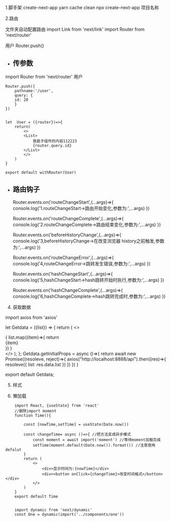 1.脚手架
create-next-app   yarn cache clean
npx create-next-app 项目名称

2.路由

文件夹自动配置路由
import Link from 'next/link'
import Router from 'next/router'
<Link href="/user"><a>用户</a></Link>
Router.push()

- ## 传参数

import Router from 'next/router'
    <Link href="/user?id=10"><a>用户</a></Link>

    Router.push({
        pathname:'/user',
        query: {
        id: 20
        }
    })


    let  User = ({router})=>{
        return(
            <>
            <List>
                我是子组件的内容112223
                {router.query.id}
            </List>
            </>
        )
    }

    export default withRouter(User)

   - ## 路由钩子
   
      Router.events.on('routeChangeStart',(...args)=>{
        console.log('1.routeChangeStart->路由开始变化,参数为:',...args)
      })
    
      Router.events.on('routeChangeComplete',(...args)=>{
        console.log('2.routeChangeComplete->路由结束变化,参数为:',...args)
      })
    
      Router.events.on('beforeHistoryChange',(...args)=>{
        console.log('3,beforeHistoryChange->在改变浏览器 history之前触发,参数为:',...args)
      })
    
      Router.events.on('routeChangeError',(...args)=>{
        console.log('4,routeChangeError->跳转发生错误,参数为:',...args)
      })
     
      Router.events.on('hashChangeStart',(...args)=>{
        console.log('5,hashChangeStart->hash跳转开始时执行,参数为:',...args)
      })
    
      Router.events.on('hashChangeComplete',(...args)=>{
        console.log('6,hashChangeComplete->hash跳转完成时,参数为:',...args) 
      })


     
4. 获取数据 

import axios from 'axios'

let Getdata = ({list}) => {
  return (
    <>
      <div>
        {
          list.map((item)=>{
             return <div key={item}>{item}</div>
          })
        }
      </div>
    </>
  );
};
Getdata.getInitialProps = async ()=>{
  return await new Promise((resoleve, reject)=>{
       axios("http://localhost:8888/api").then((res)=>{
           resoleve({
             list: res.data.list
           })
       })
   })
}


export default Getdata;


5. 样式
       <style jsx>
        {`
           .list{
              color: ${color};
           }
        
        `}
      </style>

6. 懒加载

```
    import React, {useState} from 'react'
    //删除import moment
    function Time(){
        
        const [nowTime,setTime] = useState(Date.now())

        const changeTime= async ()=>{ //把方法变成异步模式
            const moment = await import('moment') //等待moment加载完成
            setTime(moment.default(Date.now()).format()) //注意使用defalut
        }
        return (
            <>
                <div>显示时间为:{nowTime}</div>
                <div><button onClick={changeTime}>改变时间格式</button></div>
            </>
        )
    }
    export default Time


    import dynamic from 'next/dynamic'
    const One = dynamic(import('../components/one'))

```